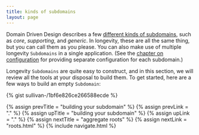 ```yaml
---
title: kinds of subdomains
layout: page
---
```


Domain Driven Design describes a few [different kinds of
subdomains](http://blog.jonathanoliver.com/ddd-strategic-design-core-supporting-and-generic-subdomains/),
such as _core_, _supporting_, and _generic_. In longevity, these are all
the same thing, but you can call them as you please. You can also make
use of multiple longevity `Subdomains` in a single application. (See
the [chapter on configuration](../context/config.html) for providing separate
configuration for each subdomain.)

Longevity `Subdomains` are quite easy to construct, and in this
section, we will review all the tools at your disposal to build
them. To get started, here are a few ways to build an empty
`Subdomain`:

{% gist sullivan-/1bf6e826ce266588ecde %}

{% assign prevTitle = "building your subdomain" %}
{% assign prevLink = "." %}
{% assign upTitle = "building your subdomain" %}
{% assign upLink = "." %}
{% assign nextTitle = "aggregate roots" %}
{% assign nextLink = "roots.html" %}
{% include navigate.html %}

